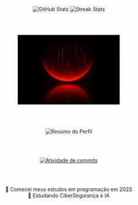 <div align="center">

  <!-- GitHub Stats -->
  <img height="190" alt="GitHub Stats" src="https://github-readme-stats.vercel.app/api?username=JoaoDario632&show_icons=true&theme=default&border_color=FF0000&title_color=FF0000&icon_color=FF0000&text_color=FF4D4D"/>

  <!-- Streak Stats -->
  <img height="190" alt="Streak Stats" src="https://streak-stats.demolab.com/?user=JoaoDario632&theme=dark&border_color=FF0000&stroke=FF0000&background=000000"/>

  <br><br>

  <!-- Imagem de Codificação -->
  <img height="190" width="280px" alt="Coding Image" src="./images/c82f7bc1-01bf-4df9-9ca2-8958b6906a78.png"/>

  <br><br>

  <!-- Resumo do Perfil -->
  <img alt="Resumo do Perfil" src="http://github-profile-summary-cards.vercel.app/api/cards/profile-details?username=JoaoDario632&theme=default&border_color=FF0000&title_color=FF0000&icon_color=FF0000&text_color=FF4D4D"/>

  <br><br>

  <!-- Gráfico de commits -->
  [![Atividade de commits](https://github-readme-activity-graph.vercel.app/graph?username=JoaoDario632&bg_color=000000&color=FF4D4D&line=FF0000&point=FF0000&area=true&hide_border=true)](https://github.com/JoaoDario632)

  <br><br>

  <!-- Textos de estudo -->
  <p>
    🔭 Comecei meus estudos em programação em 2023 <br>
    🔬 Estudando CiberSegurança e IA
  </p>

</div>
